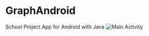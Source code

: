 # GraphAndroid
School Project App for Android with Java
![Main Activity](https://am3pap005files.storage.live.com/y4pUmUcpl0ISFt8EpLuJWFCc6iJA0rmfTm5aPJ2CfhBbk7j27qXqj4zrXPdFmZPywPiRftD79KH_wDa0K1_kveN4pcppEGCuka71vpfGjgWPkA3AnZglZ9DsCwQeRLnT00gLyI1ITPISZe5AmFg0Ax1IzypzGg4t0_-trhQTVz-hPy66iUxUrVqdA_3hnyRKcPL/Screenshot_1634580941.png?psid=1&width=582&height=1229)
